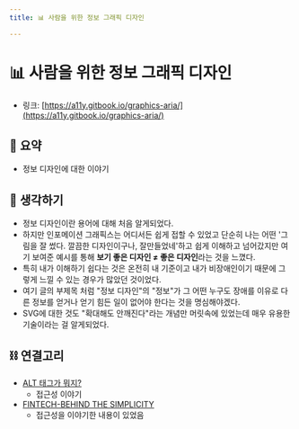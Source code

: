 ```yaml
---
title: 📊 사람을 위한 정보 그래픽 디자인

---
```

# 📊 사람을 위한 정보 그래픽 디자인

- 링크: [https://a11y.gitbook.io/graphics-aria/](https://a11y.gitbook.io/graphics-aria/)

## 📝 요약 
- 정보 디자인에 대한 이야기  


## 🤔 생각하기   
- 정보 디자인이란 용어에 대해 처음 알게되었다.  
- 하지만 인포메이션 그래픽스는 어디서든 쉽게 접할 수 있었고 단순히 나는 어떤 '그림을 잘 썼다. 깔끔한 디자인이구나, 잘만들었네'하고 쉽게 이해하고 넘어갔지만 여기 보여준 예시를 통해 **보기 좋은 디자인 ≠ 좋은 디자인**라는 것을 느꼈다.  
- 특히 내가 이해하기 쉽다는 것은 온전히 내 기준이고 내가 비장애인이기 때문에 그렇게 느낄 수 있는 경우가 많았던 것이었다.  
- 여기 글의 부제목 처럼 "정보 디자인"의 "정보"가 그 어떤 누구도 장애를 이유로 다른 정보를 얻거나 얻기 힘든 일이 없어야 한다는 것을 명심해야겠다.  
- SVG에 대한 것도 "확대해도 안깨진다"라는 개념만 머릿속에 있었는데 매우 유용한 기술이라는 걸 알게되었다.  


## ⛓ 연결고리 
- [ALT 태그가 뭐지?](../Dev/what-is-an-alt-tag-and-how-should-you-use-it.md)
  - 접근성 이야기  
- [FINTECH-BEHIND THE SIMPLICITY](../Dev/fintech-behind-the-simplicity.md)
  - 접근성을 이야기한 내용이 있었음